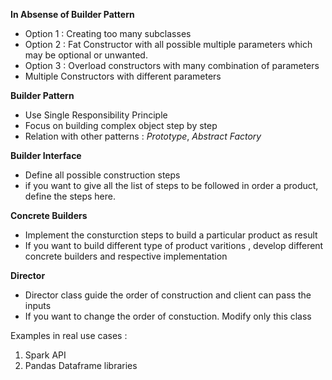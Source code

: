 **In Absense of Builder Pattern**
- Option 1 : Creating too many subclasses 
- Option 2 : Fat Constructor with all possible multiple parameters which may be optional or unwanted.
- Option 3 : Overload constructors with many combination of parameters
- Multiple Constructors with different parameters

__**Builder Pattern**__
- Use Single Responsibility Principle
- Focus on building complex object step by step
- Relation with other patterns : *Prototype*, *Abstract Factory*


**Builder Interface**
- Define all possible construction steps
- if you want to give all the list of steps to be followed in order a product, define the steps here.

**Concrete Builders**
- Implement the consturction steps to build a particular product as result 
- If you want to build different type of product varitions , develop different concrete builders and respective implementation

**Director**
- Director class guide the order of construction and client can pass the inputs
- If you want to change the order of constuction. Modify only this class 

Examples in real use cases :

1. Spark API
2. Pandas Dataframe libraries

